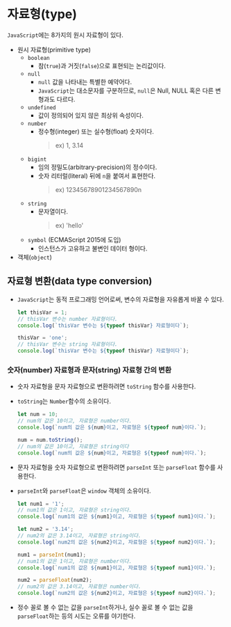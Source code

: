 # 자료형(type)

`JavaScript`에는 8가지의 원시 자료형이 있다.

- 원시 자료형(primitive type)
  - `boolean`
    - 참(`true`)과 거짓(`false`)으로 표현되는 논리값이다.
  - `null`
    - `null` 값을 나타내는 특별한 예약어다.
    - `JavaScript`는 대소문자를 구분하므로, `null`은 Null, NULL 혹은 다른 변형과도 다르다.
  - `undefined`
    - 값이 정의되어 있지 않은 최상위 속성이다.
  - `number`
    - 정수형(integer) 또는 실수형(float) 숫자이다.
      > ex) 1, 3.14
  - `bigint`
    - 임의 정밀도(arbitrary-precision)의 정수이다.
    - 숫자 리터럴(literal) 뒤에 `n`을 붙여서 표현한다.
      > ex) 12345678901234567890n
  - `string`
    - 문자열이다.
      > ex) 'hello'
  - `symbol` (ECMAScript 2015에 도입)
    - 인스턴스가 고유하고 불변인 데이터 형이다.
- 객체(`object`)

## 자료형 변환(data type conversion)

- `JavaScript`는 동적 프로그래밍 언어로써, 변수의 자료형을 자유롭게 바꿀 수 있다.

  ```js
  let thisVar = 1;
  // thisVar 변수는 number 자료형이다.
  console.log(`thisVar 변수는 ${typeof thisVar} 자료형이다`);
  
  thisVar = 'one';
  // thisVar 변수는 string 자료형이다.
  console.log(`thisVar 변수는 ${typeof thisVar} 자료형이다`);
  ```

### 숫자(number) 자료형과 문자(string) 자료형 간의 변환

- 숫자 자료형을 문자 자료형으로 변환하려면 `toString` 함수를 사용한다.
- `toString`는 `Number`함수의 소유이다.

  ```js
  let num = 10;
  // num의 값은 10이고, 자료형은 number이다.
  console.log(`num의 값은 ${num}이고, 자료형은 ${typeof num}이다.`);
  
  num = num.toString();
  // num의 값은 10이고, 자료형은 string이다
  console.log(`num의 값은 ${num}이고, 자료형은 ${typeof num}이다.`);
  ```

- 문자 자료형을 숫자 자료형으로 변환하려면 `parseInt` 또는 `parseFloat` 함수를 사용한다.
- `parseInt`와 `parseFloat`은 `window` 객체의 소유이다.

  ```js
  let num1 = '1';
  // num1의 값은 1이고, 자료형은 string이다.
  console.log(`num1의 값은 ${num1}이고, 자료형은 ${typeof num1}이다.`);
  
  let num2 = '3.14';
  // num2의 값은 3.14이고, 자료형은 string이다.
  console.log(`num2의 값은 ${num2}이고, 자료형은 ${typeof num2}이다.`);
  
  num1 = parseInt(num1);
  // num1의 값은 1이고, 자료형은 number이다.
  console.log(`num1의 값은 ${num1}이고, 자료형은 ${typeof num1}이다.`);
  
  num2 = parseFloat(num2);
  // num2의 값은 3.14이고, 자료형은 number이다.
  console.log(`num2의 값은 ${num2}이고, 자료형은 ${typeof num2}이다.`);
  ```

- 정수 꼴로 볼 수 없는 값을 `parseInt`하거나, 실수 꼴로 볼 수 없는 값을 `parseFloat`하는 등의 시도는 오류를 야기한다.
